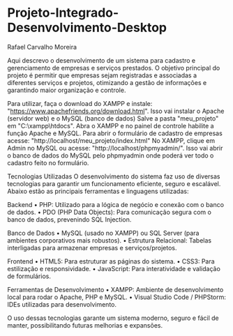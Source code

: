 # Projeto-Integrado-Desenvolvimento-Desktop
Rafael Carvalho Moreira

Aqui descrevo o desenvolvimento de um sistema para cadastro e gerenciamento de empresas e serviços prestados.
O objetivo principal do projeto é permitir que empresas sejam registradas e associadas a diferentes serviços e projetos, 
otimizando a gestão de informações e garantindo maior organização e controle.

Para utilizar, faça o download do XAMPP e instale: "https://www.apachefriends.org/download.html".	Isso vai instalar o Apache (servidor web) e o MySQL (banco de dados)
Salve a pasta "meu_projeto" em "C:\xampp\htdocs".
Abra o XAMPP e no painel de controle habilite a função Apache e MySQL.
Para abrir o formulário de cadastro de empresas acesse: "http://localhost/meu_projeto/index.html" 
No XAMPP, clique em Admin no MySQL ou acesse: "http://localhost/phpmyadmin/". Isso vai abrir o banco de dados do MySQL pelo phpmyadmin onde poderá ver todo o cadastro feito no formulário.


Tecnologias Utilizadas
O desenvolvimento do sistema faz uso de diversas tecnologias para garantir um funcionamento eficiente, seguro e escalável. 
Abaixo estão as principais ferramentas e linguagens utilizadas:

Backend
•	PHP: Utilizado para a lógica de negócio e conexão com o banco de dados.
•	PDO (PHP Data Objects): Para comunicação segura com o banco de dados, prevenindo SQL Injection.

Banco de Dados
•	MySQL (usado no XAMPP) ou SQL Server (para ambientes corporativos mais robustos).
•	Estrutura Relacional: Tabelas interligadas para armazenar empresas e serviços/projetos.

Frontend
•	HTML5: Para estruturar as páginas do sistema.
•	CSS3: Para estilização e responsividade.
•	JavaScript: Para interatividade e validação de formulários.

Ferramentas de Desenvolvimento
•	XAMPP: Ambiente de desenvolvimento local para rodar o Apache, PHP e MySQL.
•	Visual Studio Code / PHPStorm: IDEs utilizadas para desenvolvimento.

O uso dessas tecnologias garante um sistema moderno, seguro e fácil de manter, possibilitando futuras melhorias e expansões.
